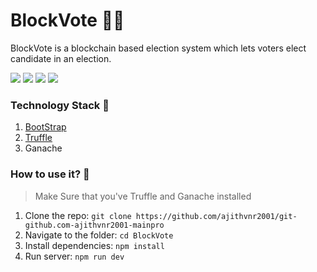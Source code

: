 # BlockVote 🤝🏻
BlockVote is a blockchain based election system which lets voters elect candidate in an election.

![](https://img.shields.io/github/languages/code-size/iSumitBanik/BlockVote?style=flat-square) ![](https://img.shields.io/github/stars/iSumitBanik/BlockVote?style=flat-square) ![](https://img.shields.io/github/last-commit/iSumitBanik/BlockVote?style=flat-square) ![](https://img.shields.io/github/followers/iSumitBanik?style=flat-square)

### Technology Stack 🎨
1. [BootStrap](https://getbootstrap.com/) 
2. [Truffle](https://www.trufflesuite.com/) 
3. Ganache 

### How to use it? 🎉

>Make Sure that you've Truffle and Ganache installed

1. Clone the repo: `git clone https://github.com/ajithvnr2001/git-github.com-ajithvnr2001-mainpro`
2. Navigate to the folder: `cd BlockVote`
3. Install dependencies: `npm install`
4. Run server: `npm run dev`


